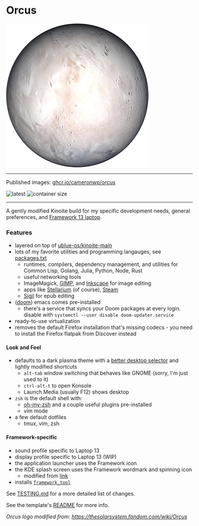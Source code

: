 # Orcus

![Orcus](system_files/usr/share/pixmaps/orcus.png)

---

Published images: [ghcr.io/cameronwp/orcus](https://github.com/cameronwp/Orcus/pkgs/container/orcus)

![latest](https://ghcr-badge.egpl.dev/cameronwp/orcus/tags?color=%2344cc11&ignore=sha256*&n=1&label=latest&trim=)&nbsp;![container size](https://ghcr-badge.egpl.dev/cameronwp/orcus/size?color=%2344cc11&tag=latest&label=image+size&trim=)

---

A gently modified Kinoite build for my specific development needs, general preferences, and [Framework 13 laptop](https://frame.work/laptop13).

### Features

* layered on top of [ublue-os/kinoite-main](https://github.com/ublue-os/main/pkgs/container/kinoite-main)
* lots of my favorite utilities and programming langauges, see [packages.txt](build_files/packages.txt)
  - runtimes, compilers, dependency management, and utilities for Common Lisp, Golang, Julia, Python, Node, Rust
  - useful networking tools
  - ImageMagick, [GIMP](https://www.gimp.org), and [Inkscape](https://inkscape.org/) for image editing
  - apps like [Stellarium](https://stellarium.org/) (of course), [Steam](https://store.steampowered.com/)
  - [Sigil](https://sigil-ebook.com/) for epub editing
* ([doom](https://github.com/doomemacs/doomemacs)) emacs comes pre-installed
    - there's a service that syncs your Doom packages at every login. disable with `systemctl --user disable doom-updater.service`
* ready-to-use virtualization
* removes the default Firefox installation that's missing codecs - you need to install the Firefox flatpak from Discover instead

#### Look and Feel

* defaults to a dark plasma theme with a [better desktop selector](https://store.kde.org/p/2200890) and lightly modified shortcuts
  - `alt-tab` window switching that behaves like GNOME (sorry, I'm just used to it)
  - `ctrl-alt-t` to open Konsole
  - Launch Media (usually F12) shows desktop
* `zsh` is the default shell with:
  - [oh-my-zsh](https://github.com/ohmyzsh/ohmyzsh) and a couple useful plugins pre-installed
  - vim mode
* a few default dotfiles
  - tmux, vim, zsh

#### Framework-specific

* sound profile specific to Laptop 13
* display profile specific to Laptop 13 (WIP)
* the application launcher uses the Framework icon
* the KDE splash screen uses the Framework wordmark and spinning icon
  - modified from [link](https://github.com/dblanque/framework-kde-splash)
* installs [`framework_tool`](https://github.com/FrameworkComputer/framework-system?tab=readme-ov-file#installation)

See [TESTING.md](TESTING.md) for a more detailed list of changes.

See the template's [README](docs/README.md) for more info.

*Orcus logo modified from: https://thesolarsystem.fandom.com/wiki/Orcus*
